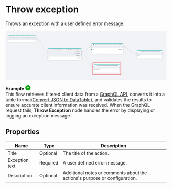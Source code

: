 # Throw exception

Throws an exception with a user defined error message.


![te](../../../../images/flow/throw-exception.png)

**Example** ![img](../../../../images/strz.jpg)  
This flow retrieves filtered client data from a [GraphQL API](../graphql/graphql-request.md), converts it into a table format([Convert JSON to DataTable](../json/get-json-datareader.md)), and validates the results to ensure accurate client information was received. When the GraphQL request fails, **Throw Exception** node handles the error by displaying or logging an exception message.

## Properties 

| Name        | Type      | Description |
|------------|----------|-------------|
| Title      | Optional | The title of the action. |
| Exception text | Required | A user defined error message. |
| Description    | Optional | Additional notes or comments about the actions's purpose or configuration.  |

<br/>

